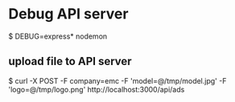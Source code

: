 # Debug API server
$ DEBUG=express* nodemon 

## upload file to API server
$ curl -X POST -F company=emc -F 'model=@/tmp/model.jpg' -F 'logo=@/tmp/logo.png' http://localhost:3000/api/ads
